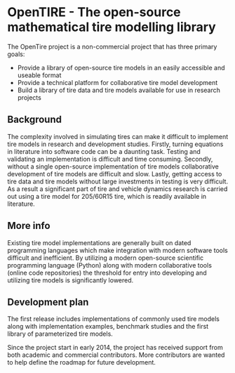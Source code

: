 # OpenTIRE - The open-source mathematical tire modelling library

The OpenTire project is a non-commercial project that has three primary goals:
* Provide a library of open-source tire models in an easily accessible and useable format
* Provide a technical platform for collaborative tire model development
* Build a library of tire data and tire models available for use in research projects
 
## Background
The complexity involved in simulating tires can make it difficult to implement tire models in research and development studies. Firstly, turning equations in literature into software code can be a daunting task. Testing and validating an implementation is difficult and time consuming. Secondly, without a single open-source implementation of tire models collaborative development of tire models are difficult and slow. Lastly, getting access to tire data and tire models without large investments in testing is very difficult. As a result a significant part of tire and vehicle dynamics research is carried out using a tire model for 205/60R15 tire, which is readily available in literature.

## More info
Existing tire model implementations are generally built on dated programming languages which make integration with modern software tools difficult and inefficient. By utilizing a modern open-source scientific programming language (Python) along with modern collaborative tools (online code repositories) the threshold for entry into developing and utilizing tire models is significantly lowered. 

## Development plan
The first release includes implementations of commonly used tire models along with implementation examples, benchmark studies and the first library of parameterized tire models.

Since the project start in early 2014, the project has received support from both academic and commercial contributors. More contributors are wanted to help define the roadmap for future development.
